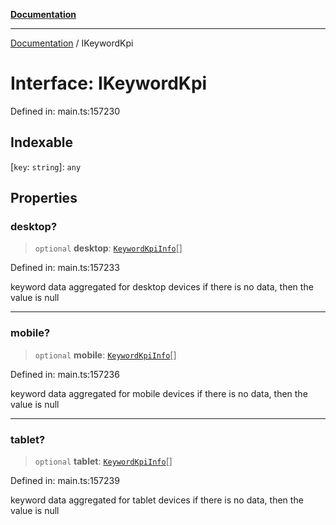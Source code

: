 [**Documentation**](../README.md)

***

[Documentation](../README.md) / IKeywordKpi

# Interface: IKeywordKpi

Defined in: main.ts:157230

## Indexable

\[`key`: `string`\]: `any`

## Properties

### desktop?

> `optional` **desktop**: [`KeywordKpiInfo`](../classes/KeywordKpiInfo.md)[]

Defined in: main.ts:157233

keyword data aggregated for desktop devices
if there is no data, then the value is null

***

### mobile?

> `optional` **mobile**: [`KeywordKpiInfo`](../classes/KeywordKpiInfo.md)[]

Defined in: main.ts:157236

keyword data aggregated for mobile devices
if there is no data, then the value is null

***

### tablet?

> `optional` **tablet**: [`KeywordKpiInfo`](../classes/KeywordKpiInfo.md)[]

Defined in: main.ts:157239

keyword data aggregated for tablet devices
if there is no data, then the value is null
